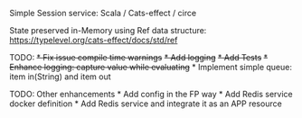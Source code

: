 Simple Session service:
    Scala / Cats-effect / circe

State preserved in-Memory using Ref data structure: https://typelevel.org/cats-effect/docs/std/ref

TODO:
  ~~* Fix issue compile time warnings~~
  ~~* Add logging~~
    ~~* Add Tests~~
    ~~* Enhance logging: capture value while evaluating~~
    * Implement simple queue: item in(String) and item out

TODO: Other enhancements
    * Add config in the FP way
    * Add Redis service docker definition
    * Add Redis service and integrate it as an APP resource

        